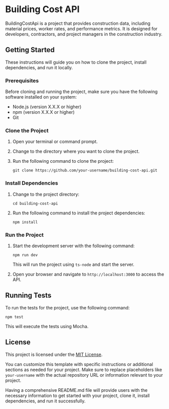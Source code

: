 # Building Cost API

BuildingCostApi is a project that provides construction data, including material prices, worker rates, and performance metrics. It is designed for developers, contractors, and project managers in the construction industry.

## Getting Started

These instructions will guide you on how to clone the project, install dependencies, and run it locally.

### Prerequisites

Before cloning and running the project, make sure you have the following software installed on your system:

- Node.js (version X.X.X or higher)
- npm (version X.X.X or higher)
- Git

### Clone the Project

1. Open your terminal or command prompt.
2. Change to the directory where you want to clone the project.
3. Run the following command to clone the project:

   ```
   git clone https://github.com/your-username/building-cost-api.git
   ```

### Install Dependencies

1. Change to the project directory:

   ```
   cd building-cost-api
   ```

2. Run the following command to install the project dependencies:

   ```
   npm install
   ```

### Run the Project

1. Start the development server with the following command:

   ```
   npm run dev
   ```

   This will run the project using `ts-node` and start the server.

2. Open your browser and navigate to `http://localhost:3000` to access the API.

## Running Tests

To run the tests for the project, use the following command:

```
npm test
```

This will execute the tests using Mocha.

## License

This project is licensed under the [MIT License](LICENSE).


You can customize this template with specific instructions or additional sections as needed for your project. Make sure to replace placeholders like `your-username` with the actual repository URL or information relevant to your project.

Having a comprehensive README.md file will provide users with the necessary information to get started with your project, clone it, install dependencies, and run it successfully.